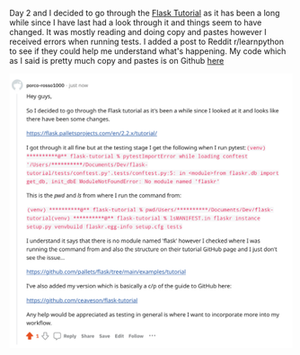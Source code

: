 Day 2 and I decided to go through the [Flask Tutorial](https://flask.palletsprojects.com/en/2.2.x/tutorial/) as it has been a long while since I have last had a look through it and things seem to have changed. It was mostly reading and doing copy and pastes however I received errors when running tests. I added a post to Reddit r/learnpython to see if they could help me understand what's happening.
My code which as I said is pretty much copy and pastes is on Github [here](https://github.com/ceaveson/flask-tutorial)

![alt text](static/img/ask_reddit_for_help_1.png)